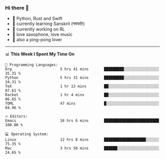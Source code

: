 ### Hi there 👋

- 📙 Python, Rust and Swift
- 🌱 currently learning Sanskrit (नमस्ते!)
- 🔭 currently working on RL
- 🎷 love saxophone, love music
- 🏓 also a ping-pong lover

<!--
**ZiqinGong/ZiqinGong** is a ✨ _special_ ✨ repository because its `README.md` (this file) appears on your GitHub profile.

Here are some ideas to get you started:

- 🔭 I’m currently working on ...
- 🌱 I’m currently learning ...
- 👯 I’m looking to collaborate on ...
- 🤔 I’m looking for help with ...
- 💬 Ask me about ...
- 📫 gongzq0301@sjtu.edu.cn
- 😄 Pronouns: ...
- ⚡ Fun fact: ...
-->

---

<!--START_SECTION:waka-->
📊 **This Week I Spent My Time On** 

```text
💬 Programming Languages: 
Org                      5 hrs 41 mins       █████████░░░░░░░░░░░░░░░░   35.31 % 
Python                   5 hrs 31 mins       █████████░░░░░░░░░░░░░░░░   34.31 % 
TeX                      1 hr 13 mins        ██░░░░░░░░░░░░░░░░░░░░░░░   07.61 % 
Racket                   1 hr 4 mins         ██░░░░░░░░░░░░░░░░░░░░░░░   06.65 % 
TOML                     47 mins             █░░░░░░░░░░░░░░░░░░░░░░░░   04.96 % 

🔥 Editors: 
Emacs                    16 hrs 6 mins       █████████████████████████   100.00 % 

💻 Operating System: 
Linux                    12 hrs 8 mins       ███████████████████░░░░░░   75.35 % 
Mac                      3 hrs 58 mins       ██████░░░░░░░░░░░░░░░░░░░   24.65 % 
```


<!--END_SECTION:waka-->
